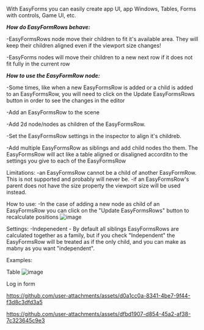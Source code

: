 With EasyForms you can easily create app UI, app Windows, Tables, Forms with controls, Game UI, etc.

***How do EasyFormRows behave:***

-EasyFormsRows node move their children to fit it's available area. They will keep their children aligned even if the viewport size changes!

-EasyForms nodes will move their children to a new next row if it does not fit fully in the current row

***How to use the EasyFormRow node:***

-Some times, like when a new EasyFormsRow is added or a child is added to an EasyFormsRow, you will need to click on the Update EasyFormsRows button in order to see the changes in the editor

-Add an EasyFormsRow to the scene

-Add 2d node/nodes as children of the EasyFormsRow.

-Set the EasyFormsRow settings in the inspector to align it's childreb.

-Add multiple EasyFormsRow as siblings and add child nodes tho them.
	The EasyFormsRow will act like a table aligned or disaligned accorditn to the settings you give to each of the EasyFormsRow



Limitations:
	-an EasyFormsRow cannot be a child of another EasyFormRow. This is not supported and probably will never be.
	-if an EasyFormsRow's parent does not have the size property the viewport size will be used instead.

How to use:
-In the case of adding a new node as child of an EasyFormsRow you can click on the "Update EasyFormsRows" button to recalculate positions
![image](https://github.com/user-attachments/assets/3835502a-a989-483f-903f-5619b7055c5e)

Settings:
-Indepenedent - By default all siblings EasyFormsRows are calculated together as a family, but if you check "Independent" the EasyFormsRow will be treated as if the only child, and you can make as mabny as you want "independent".

Examples:

Table
![image](https://github.com/user-attachments/assets/c5ce1b0b-b92b-4b0b-bfa6-a30e919b6cbc) 




 Log in form
 
https://github.com/user-attachments/assets/d0a1cc0a-8341-4be7-9f44-f3d8c3dfd3a5

https://github.com/user-attachments/assets/dfbd1907-d854-45a2-af38-7c323645c9e3

